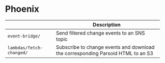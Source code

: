 Phoenix
=======

| | Description |
| ---- | ---- |
| `event-bridge/` | Send filtered change events to an SNS topic |
| `lambdas/fetch-changed/` | Subscribe to change events and download the corresponding Parsoid HTML to an S3 |
